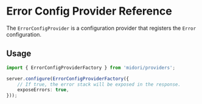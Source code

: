 # Error Config Provider Reference
The `ErrorConfigProvider` is a configuration provider that registers the `Error` configuration.

## Usage
```ts
import { ErrorConfigProviderFactory } from 'midori/providers';

server.configure(ErrorConfigProviderFactory({
    // If true, the error stack will be exposed in the response.
    exposeErrors: true,
}));
```
